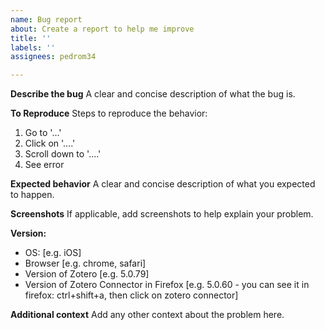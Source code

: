 ```yaml
---
name: Bug report
about: Create a report to help me improve
title: ''
labels: ''
assignees: pedrom34

---
```


**Describe the bug**
A clear and concise description of what the bug is.

**To Reproduce**
Steps to reproduce the behavior:
1. Go to '...'
2. Click on '....'
3. Scroll down to '....'
4. See error

**Expected behavior**
A clear and concise description of what you expected to happen.

**Screenshots**
If applicable, add screenshots to help explain your problem.

**Version:**
 - OS: [e.g. iOS]
 - Browser [e.g. chrome, safari]
 - Version of Zotero [e.g. 5.0.79]
 - Version of Zotero Connector in Firefox [e.g. 5.0.60 - you can see it in firefox: ctrl+shift+a, then click on zotero connector]

**Additional context**
Add any other context about the problem here.
